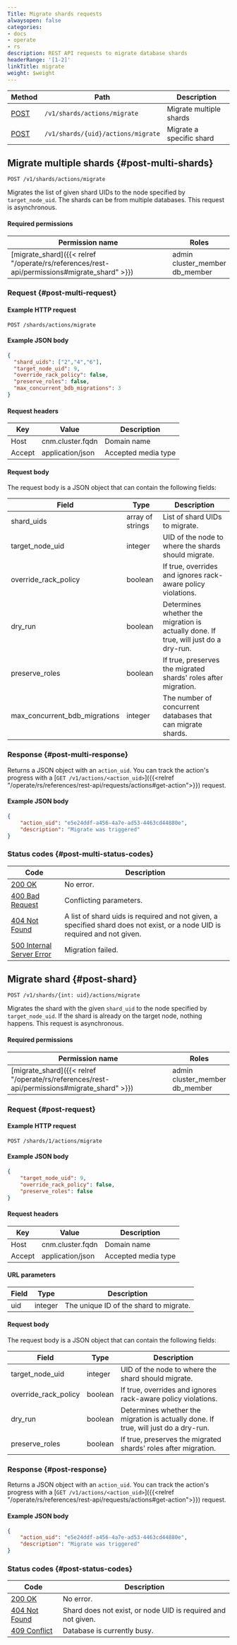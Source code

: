 ```yaml
---
Title: Migrate shards requests
alwaysopen: false
categories:
- docs
- operate
- rs
description: REST API requests to migrate database shards
headerRange: '[1-2]'
linkTitle: migrate
weight: $weight
---
```


| Method | Path | Description |
|--------|------|-------------|
| [POST](#post-multi-shards) | `/v1/shards/actions/migrate` | Migrate multiple shards |
| [POST](#post-shard) | `/v1/shards/{uid}/actions/migrate` | Migrate a specific shard |

## Migrate multiple shards {#post-multi-shards}

    POST /v1/shards/actions/migrate

Migrates the list of given shard UIDs to the node specified by `target_node_uid`. The shards can be from multiple databases. This request is asynchronous.

#### Required permissions

| Permission name | Roles |
|-----------------|-------|
| [migrate_shard]({{< relref "/operate/rs/references/rest-api/permissions#migrate_shard" >}}) | admin<br />cluster_member<br />db_member |

### Request {#post-multi-request} 

#### Example HTTP request

	POST /shards/actions/migrate

#### Example JSON body

```json
{
  "shard_uids": ["2","4","6"],
  "target_node_uid": 9,
  "override_rack_policy": false,
  "preserve_roles": false,
  "max_concurrent_bdb_migrations": 3
}
```

#### Request headers

| Key | Value | Description |
|-----|-------|-------------|
| Host | cnm.cluster.fqdn | Domain name |
| Accept | application/json | Accepted media type |

#### Request body

The request body is a JSON object that can contain the following fields:

| Field | Type | Description |
|-------|------|-------------|
| shard_uids | array of strings | List of shard UIDs to migrate. |
| target_node_uid | integer | UID of the node to where the shards should migrate. |
| override_rack_policy | boolean | If true, overrides and ignores rack-aware policy violations. |
| dry_run | boolean | Determines whether the migration is actually done. If true, will just do a dry-run. |
| preserve_roles | boolean | If true, preserves the migrated shards' roles after migration. |
| max_concurrent_bdb_migrations | integer | The number of concurrent databases that can migrate shards. |

### Response {#post-multi-response} 

Returns a JSON object with an `action_uid`. You can track the action's progress with a [`GET /v1/actions/<action_uid>`]({{<relref "/operate/rs/references/rest-api/requests/actions#get-action">}}) request.

#### Example JSON body

```json
{
    "action_uid": "e5e24ddf-a456-4a7e-ad53-4463cd44880e",
    "description": "Migrate was triggered"
}
```

### Status codes {#post-multi-status-codes} 

| Code | Description |
|------|-------------|
| [200 OK](https://www.rfc-editor.org/rfc/rfc9110.html#name-200-ok) | No error. |
| [400 Bad Request](https://www.rfc-editor.org/rfc/rfc9110.html#name-400-bad-request) | Conflicting parameters. |
| [404 Not Found](https://www.rfc-editor.org/rfc/rfc9110.html#name-404-not-found) | A list of shard uids is required and not given, a specified shard does not exist, or a node UID is required and not given. |
| [500 Internal Server Error](https://www.rfc-editor.org/rfc/rfc9110.html#name-500-internal-server-error) | Migration failed. |


## Migrate shard {#post-shard}

    POST /v1/shards/{int: uid}/actions/migrate

Migrates the shard with the given `shard_uid` to the node specified by `target_node_uid`. If the shard is already on the target node, nothing happens. This request is asynchronous.

#### Required permissions

| Permission name | Roles |
|-----------------|-------|
| [migrate_shard]({{< relref "/operate/rs/references/rest-api/permissions#migrate_shard" >}}) | admin<br />cluster_member<br />db_member |

### Request {#post-request} 

#### Example HTTP request

	POST /shards/1/actions/migrate

#### Example JSON body

```json
{
    "target_node_uid": 9,
    "override_rack_policy": false,
    "preserve_roles": false
}
```

#### Request headers

| Key | Value | Description |
|-----|-------|-------------|
| Host | cnm.cluster.fqdn | Domain name |
| Accept | application/json | Accepted media type |


#### URL parameters

| Field | Type | Description |
|-------|------|-------------|
| uid | integer | The unique ID of the shard to migrate. |


#### Request body

The request body is a JSON object that can contain the following fields:

| Field | Type | Description |
|-------|------|-------------|
| target_node_uid | integer | UID of the node to where the shard should migrate. |
| override_rack_policy | boolean | If true, overrides and ignores rack-aware policy violations. |
| dry_run | boolean | Determines whether the migration is actually done. If true, will just do a dry-run. |
| preserve_roles | boolean | If true, preserves the migrated shards' roles after migration. |

### Response {#post-response} 

Returns a JSON object with an `action_uid`. You can track the action's progress with a [`GET /v1/actions/<action_uid>`]({{<relref "/operate/rs/references/rest-api/requests/actions#get-action">}}) request.

#### Example JSON body

```json
{
    "action_uid": "e5e24ddf-a456-4a7e-ad53-4463cd44880e",
    "description": "Migrate was triggered"
}
```

### Status codes {#post-status-codes} 

| Code | Description |
|------|-------------|
| [200 OK](https://www.rfc-editor.org/rfc/rfc9110.html#name-200-ok) | No error. |
| [404 Not Found](https://www.rfc-editor.org/rfc/rfc9110.html#name-404-not-found) | Shard does not exist, or node UID is required and not given. |
| [409 Conflict](https://www.rfc-editor.org/rfc/rfc9110.html#name-409-conflict) | Database is currently busy. |
